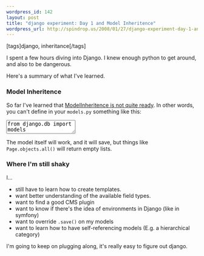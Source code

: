 ```yaml
--- 
wordpress_id: 142
layout: post
title: "django experiment: Day 1 and Model Inheritence"
wordpress_url: http://spindrop.us/2008/01/27/django-experiment-day-1-and-model-inheritence/
---
```

[tags]django, inheritance[/tags]

I spent a few hours diving into Django.  I knew enough python to get around, and also to be dangerous.

Here's a summary of what I've learned.

<!--more-->


### Model Inheritence
So far I've learned that [ModelInheritence is not quite ready](http://code.djangoproject.com/wiki/ModelInheritance). In other words, you can't define in your `models.py` something like this:

<div><textarea name="code" class="python">
from django.db import models

class ContentZone(models.Model):
  slug     = models.SlugField()
  content  = models.TextField()
  notes    = models.CharField(max_length=200)
  pub_date = models.DateTimeField('date published')
  def __unicode__(self):
    return self.slug

class Page(ContentZone):
  title    = models.CharField(max_length=200)
  def __unicode__(self):
    return self.title
</textarea></div>

The model itself will work, and it will save, but things like `Page.objects.all()` will return empty lists.

### Where I'm still shaky

I...
* still have to learn how to create templates.
* want better understanding of the available field types.
* want to find a good CMS plugin
* want to know if there's the idea of environments in Django (like in symfony)
* want to override `.save()` on my models
* want to learn how to have self-referencing models (E.g. a hierarchical category)

I'm going to keep on plugging along, it's really easy to figure out django.
